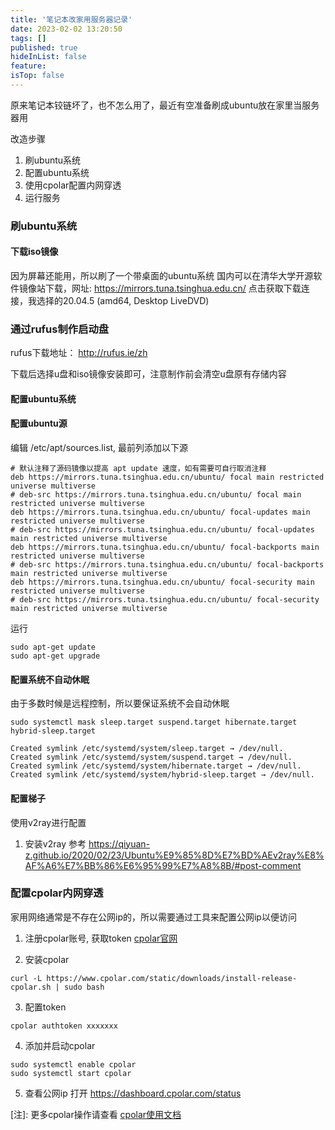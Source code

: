 ```yaml
---
title: '笔记本改家用服务器记录'
date: 2023-02-02 13:20:50
tags: []
published: true
hideInList: false
feature: 
isTop: false
---
```

原来笔记本铰链坏了，也不怎么用了，最近有空准备刷成ubuntu放在家里当服务器用

改造步骤
1. 刷ubuntu系统
2. 配置ubuntu系统
3. 使用cpolar配置内网穿透
4. 运行服务

### 刷ubuntu系统

#### 下载iso镜像
因为屏幕还能用，所以刷了一个带桌面的ubuntu系统
国内可以在清华大学开源软件镜像站下载，网址: https://mirrors.tuna.tsinghua.edu.cn/
点击获取下载连接，我选择的20.04.5 (amd64, Desktop LiveDVD)

### 通过rufus制作启动盘

rufus下载地址： http://rufus.ie/zh

下载后选择u盘和iso镜像安装即可，注意制作前会清空u盘原有存储内容


#### 配置ubuntu系统

#### 配置ubuntu源
编辑 /etc/apt/sources.list, 最前列添加以下源
```
# 默认注释了源码镜像以提高 apt update 速度，如有需要可自行取消注释
deb https://mirrors.tuna.tsinghua.edu.cn/ubuntu/ focal main restricted universe multiverse
# deb-src https://mirrors.tuna.tsinghua.edu.cn/ubuntu/ focal main restricted universe multiverse
deb https://mirrors.tuna.tsinghua.edu.cn/ubuntu/ focal-updates main restricted universe multiverse
# deb-src https://mirrors.tuna.tsinghua.edu.cn/ubuntu/ focal-updates main restricted universe multiverse
deb https://mirrors.tuna.tsinghua.edu.cn/ubuntu/ focal-backports main restricted universe multiverse
# deb-src https://mirrors.tuna.tsinghua.edu.cn/ubuntu/ focal-backports main restricted universe multiverse
deb https://mirrors.tuna.tsinghua.edu.cn/ubuntu/ focal-security main restricted universe multiverse
# deb-src https://mirrors.tuna.tsinghua.edu.cn/ubuntu/ focal-security main restricted universe multiverse
```

运行
```
sudo apt-get update
sudo apt-get upgrade
```

#### 配置系统不自动休眠
由于多数时候是远程控制，所以要保证系统不会自动休眠

```
sudo systemctl mask sleep.target suspend.target hibernate.target hybrid-sleep.target
```

```
Created symlink /etc/systemd/system/sleep.target → /dev/null.
Created symlink /etc/systemd/system/suspend.target → /dev/null.
Created symlink /etc/systemd/system/hibernate.target → /dev/null.
Created symlink /etc/systemd/system/hybrid-sleep.target → /dev/null.
```

#### 配置梯子
使用v2ray进行配置
1. 安装v2ray
参考
https://qiyuan-z.github.io/2020/02/23/Ubuntu%E9%85%8D%E7%BD%AEv2ray%E8%AF%A6%E7%BB%86%E6%95%99%E7%A8%8B/#post-comment

### 配置cpolar内网穿透
 家用网络通常是不存在公网ip的，所以需要通过工具来配置公网ip以便访问

1. 注册cpolar账号, 获取token
[cpolar官网](https://www.cpolar.com/)


2. 安装cpolar
```
curl -L https://www.cpolar.com/static/downloads/install-release-cpolar.sh | sudo bash
```

3. 配置token
```
cpolar authtoken xxxxxxx
```

4. 添加并启动cpolar

```
sudo systemctl enable cpolar
sudo systemctl start cpolar
```

5. 查看公网ip
打开 https://dashboard.cpolar.com/status

[注]: 更多cpolar操作请查看 [cpolar使用文档](https://www.cpolar.com/docs)

